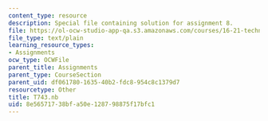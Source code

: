 ```yaml
---
content_type: resource
description: Special file containing solution for assignment 8.
file: https://ol-ocw-studio-app-qa.s3.amazonaws.com/courses/16-21-techniques-for-structural-analysis-and-design-spring-2005/8e56571738bfa50e128798875f17bfc1_T743.nb
file_type: text/plain
learning_resource_types:
- Assignments
ocw_type: OCWFile
parent_title: Assignments
parent_type: CourseSection
parent_uid: df061780-1635-40b2-fdc8-954c8c1379d7
resourcetype: Other
title: T743.nb
uid: 8e565717-38bf-a50e-1287-98875f17bfc1
---
```

